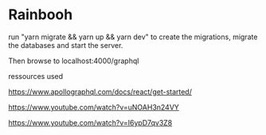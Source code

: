 # Rainbooh
run "yarn migrate && yarn up && yarn dev" to create the migrations, migrate the databases and start the server.

Then browse to localhost:4000/graphql

ressources used

https://www.apollographql.com/docs/react/get-started/

https://www.youtube.com/watch?v=uNOAH3n24VY

https://www.youtube.com/watch?v=I6ypD7qv3Z8

